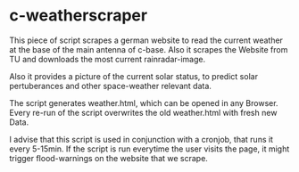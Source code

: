 c-weatherscraper
================

This piece of script scrapes a german website to read the current weather at the base of the main antenna of c-base.
Also it scrapes the Website from TU and downloads the most current rainradar-image.

Also it provides a picture of the current solar status, to predict solar pertuberances and other space-weather relevant data.

The script generates weather.html, which can be opened in any Browser. Every re-run of the script overwrites the old weather.html with fresh new Data.

I advise that this script is used in conjunction with a cronjob, that runs it every 5-15min. If the script is run everytime the user visits the page, it might trigger flood-warnings on the website that we scrape.
